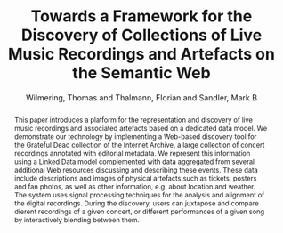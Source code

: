 --- 
title: "Towards a Framework for the Discovery of Collections of Live Music Recordings and Artefacts on the Semantic Web" 
abstract: "This paper introduces a platform for the representation and discovery of live music recordings and associated artefacts based on a dedicated data model. We demonstrate our technology by implementing a Web-based discovery tool for the Grateful Dead collection of the Internet Archive, a large collection of concert recordings annotated with editorial metadata. We represent this information using a Linked Data model complemented with data aggregated from several additional Web resources discussing and describing these events. These data include descriptions and images of physical artefacts such as tickets, posters and fan photos, as well as other information, e.g. about location and weather. The system uses signal processing techniques for the analysis and alignment of the digital recordings. During the discovery, users can juxtapose and compare dierent recordings of a given concert, or different performances of a given song by interactively blending between them." 
address: "London" 
author: "Wilmering, Thomas and Thalmann, Florian and Sandler, Mark B"
webAuthor: "Thomas Wilmering, Florian Thalmann, Mark B Sandler" 
booktitle: "Proceedings of the International Web Audio Conference" 
editor: "Thalmann, Florian and Ewert, Sebastian" 
month: "Proceedings of the International Web Audio Conference"
pages: "" 
publisher: "Queen Mary University of London" 
series: "WAC '17"
type: "Poster"  
year: "2017" 
id: "2017_EA_61" 
tags: year2017
media: none 
pdflink: /_data/papers/pdf/2017/2017_61.pdf
ISSN: 2663-5844
---